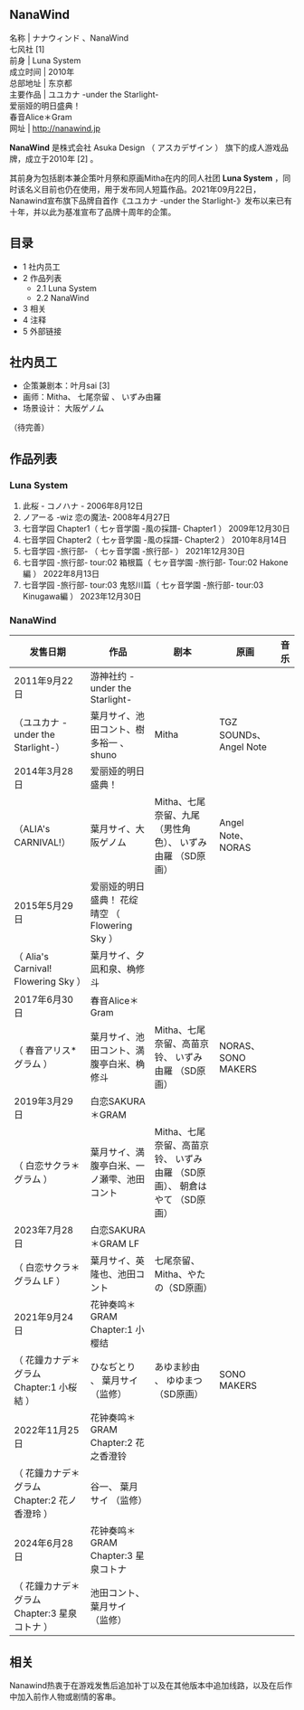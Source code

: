 NanaWind  
---  
名称  |  ナナウィンド  、NanaWind   
七风社  [1]  
前身  |  Luna System   
成立时间  |  2010年   
总部地址  |  东京都   
主要作品  |  ユユカナ -under the Starlight-    
爱丽娅的明日盛典！  
春音Alice＊Gram  
网址  |  http://nanawind.jp   
  
**NanaWind** 是株式会社  Asuka Design  （  アスカデザイン  ）  旗下的成人游戏品牌，成立于2010年  [2]  。

其前身为包括剧本兼企策叶月祭和原画Mitha在内的同人社团 **Luna System**
，同时该名义目前也仍在使用，用于发布同人短篇作品。2021年09月22日，Nanawind宣布旗下品牌自首作《ユユカナ -under the
Starlight-》发布以来已有十年，并以此为基准宣布了品牌十周年的企策。

##  目录

  * 1  社内员工 
  * 2  作品列表 
    * 2.1  Luna System 
    * 2.2  NanaWind 
  * 3  相关 
  * 4  注释 
  * 5  外部链接 

##  社内员工

  * 企策兼剧本：叶月sai  [3] 
  * 画师：Mitha、  七尾奈留  、  いずみ由羅 
  * 场景设计：  大阪ゲノム 

（待完善）

##  作品列表

###  Luna System

  1. 此桜 - コノハナ -  2006年8月12日 
  2. ノアーる -wiz 恋の魔法-  2008年4月27日 
  3. 七音学园 Chapter1（  七ヶ音学園 -風の採譜- Chapter1  ） 2009年12月30日 
  4. 七音学园 Chapter2（  七ヶ音学園 -風の採譜- Chapter2  ） 2010年8月14日 
  5. 七音学园 -旅行部-  （  七ヶ音学園 -旅行部-  ） 2021年12月30日 
  6. 七音学园 -旅行部- tour:02 箱根篇（  七ヶ音学園 -旅行部- Tour:02 Hakone編  ） 2022年8月13日 
  7. 七音学园 -旅行部- tour:03 鬼怒川篇（  七ヶ音学園 -旅行部- tour:03 Kinugawa編  ） 2023年12月30日 

###  NanaWind

发售日期  |  作品  |  剧本  |  原画  |  音乐   
---|---|---|---|---  
2011年9月22日  |  游神社约 -under the Starlight-    
（ユユカナ -under the Starlight-）  |  葉月サイ、池田コント、樹多裕一  、shuno  |  Mitha  |  TGZ SOUNDs、Angel Note   
2014年3月28日  |  爱丽娅的明日盛典！    
（ALIA's CARNIVAL!）  |  葉月サイ、大阪ゲノム  |  Mitha、七尾奈留、九尾（男性角色）、  いずみ由羅  （SD原画）  |  Angel Note、NORAS   
2015年5月29日  |  爱丽娅的明日盛典！  花绽晴空  （  Flowering Sky  ）    
（  Alia's Carnival! Flowering Sky  ）  |  葉月サイ、夕凪和泉、桷修斗   
2017年6月30日  |  春音Alice＊Gram    
（  春音アリス*グラム  ）  |  葉月サイ、池田コント、満腹亭白米、桷修斗  |  Mitha、七尾奈留、高苗京铃、  いずみ由羅  （SD原画）  |  NORAS、SONO MAKERS   
2019年3月29日  |  白恋SAKURA＊GRAM    
（  白恋サクラ＊グラム  ）  |  葉月サイ、満腹亭白米、一ノ瀬雫、池田コント  |  Mitha、七尾奈留、高苗京铃、  いずみ由羅  （SD原画）、  朝倉はやて  （SD原画）   
2023年7月28日  |  白恋SAKURA＊GRAM LF   
（  白恋サクラ＊グラム LF  ）  |  葉月サイ、英隆也、池田コント  |  七尾奈留、Mitha、やたの（SD原画）   
2021年9月24日  |  花钟奏鸣＊GRAM  Chapter:1 小樱结   
（  花鐘カナデ＊グラム Chapter:1 小桜結  ）  |  ひなぢとり  、  葉月サイ  （监修）  |  あゆま紗由  、  ゆゆまつ  （SD原画）  |  SONO MAKERS   
2022年11月25日  |  花钟奏鸣＊GRAM Chapter:2 花之香澄铃   
（  花鐘カナデ＊グラム Chapter:2 花ノ香澄玲  ）  |  谷一、  葉月サイ  （监修）   
2024年6月28日  |  花钟奏鸣＊GRAM Chapter:3 星泉コトナ   
（  花鐘カナデ＊グラム Chapter:3 星泉コトナ  ）  |  池田コント、  葉月サイ  （监修）   
  
##  相关

Nanawind热衷于在游戏发售后追加补丁以及在其他版本中追加线路，以及在后作中加入前作人物或剧情的客串。